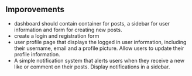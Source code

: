 ## Imporovements

- dashboard should contain container for posts, a sidebar for user information and form for creating new posts.
- create a login and registration form
- user profile page that displays the logged in user information, including their username, email and a profile picture. Allow users to update their profile information.
- A simple notification system that alerts users when they receive a new like or comment on their posts. Display notifications in a sidebar.